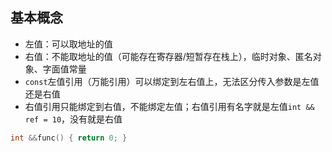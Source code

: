 ## 基本概念

* 左值：可以取地址的值
* 右值：不能取地址的值（可能存在寄存器/短暂存在栈上），临时对象、匿名对象、字面值常量
* `const`左值引用（万能引用）可以绑定到左右值上，无法区分传入参数是左值还是右值
* 右值引用只能绑定到右值，不能绑定左值；右值引用有名字就是左值`int && ref = 10`，没有就是右值

```c++
int &&func() { return 0; }
```

